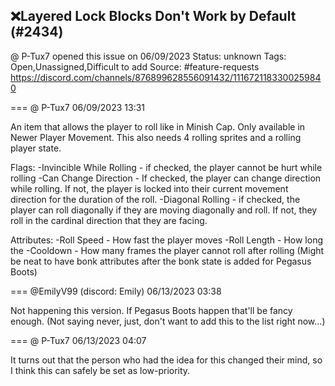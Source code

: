 ## ❌Layered Lock Blocks Don't Work by Default (#2434)
@ P-Tux7 opened this issue on 06/09/2023
Status: unknown
Tags: Open,Unassigned,Difficult to add
Source: #feature-requests https://discord.com/channels/876899628556091432/1116721183300259840


=== @ P-Tux7 06/09/2023 13:31

An item that allows the player to roll like in Minish Cap. Only available in Newer Player Movement. This also needs 4 rolling sprites and a rolling player state.

Flags:
-Invincible While Rolling - if checked, the player cannot be hurt while rolling
-Can Change Direction - If checked, the player can change direction while rolling. If not, the player is locked into their current movement direction for the duration of the roll.
-Diagonal Rolling - if checked, the player can roll diagonally if they are moving diagonally and roll. If not, they roll in the cardinal direction that they are facing.

Attributes:
-Roll Speed - How fast the player moves
-Roll Length - How long the
-Cooldown - How many frames the player cannot roll after rolling
(Might be neat to have bonk attributes after the bonk state is added for Pegasus Boots)

=== @EmilyV99 (discord: Emily) 06/13/2023 03:38

Not happening this version. If Pegasus Boots happen that'll be fancy enough. (Not saying never, just, don't want to add this to the list right now...)

=== @ P-Tux7 06/13/2023 04:07

It turns out that the person who had the idea for this changed their mind, so I think this can safely be set as low-priority.
